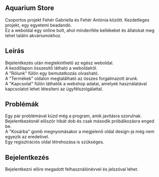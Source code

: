 ## Aquarium Store
Csoportos projekt Fehér Gabriella és Fehér Antónia között. Kezdetleges projekt, egy egyetemi beadandó. <br>
Ez a weboldal egy online bolt, ahol mindenféle kellékeket és állatokat meg lehet találni akváriumokhoz.

## Leírás
Bejelentkezés után megtekinthető az egész weboldal.<br>
A kezdőlapon összesítő látható a weboldalról.<br>
A "Rólunk" fülön egy bemutatkozás olvasható.<br>
A "Termékek" oldalon megtalálható az összes forgalmazott árunk. <br>
A "Kapcsolat" fülön láthatók a webshop adatai, amelyek használatával kapcsolatot lehet létesíteni az ügyfélszolgálattal.

## Problémák
Egy pár problémával küzd még a program, amik javításra szorulnak.<br>
Bejelentkezésnél először hibát dob és csak második próbálkozásra enged be.<br>
A "Kosárba" gomb megnyomásakor a megjelenő oldal design-ja még nem egyezik az eredetivel.<br>
Egy regisztrációs oldal létrehozása is szükséges.

## Bejelentkezés
Bejelentkezni előre megadott felhasználónévvel és jelszóval lehet.